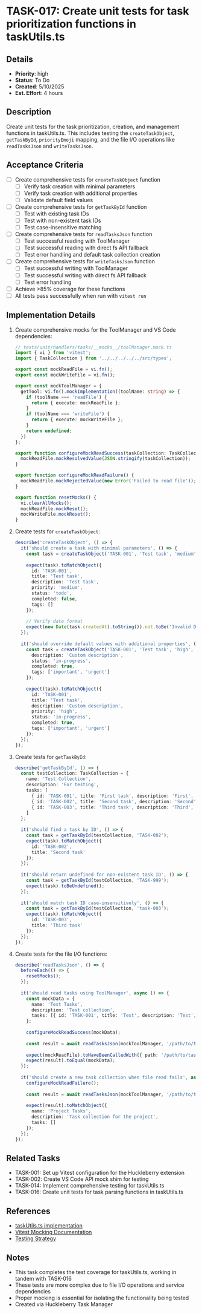 # TASK-017: Create unit tests for task prioritization functions in taskUtils.ts

## Details
- **Priority**: high
- **Status**: To Do
- **Created**: 5/10/2025
- **Est. Effort**: 4 hours

## Description
Create unit tests for the task prioritization, creation, and management functions in taskUtils.ts. This includes testing the `createTaskObject`, `getTaskById`, `priorityEmoji` mapping, and the file I/O operations like `readTasksJson` and `writeTasksJson`.

## Acceptance Criteria
- [ ] Create comprehensive tests for `createTaskObject` function
  - [ ] Verify task creation with minimal parameters
  - [ ] Verify task creation with additional properties
  - [ ] Validate default field values
- [ ] Create comprehensive tests for `getTaskById` function
  - [ ] Test with existing task IDs
  - [ ] Test with non-existent task IDs
  - [ ] Test case-insensitive matching
- [ ] Create comprehensive tests for `readTasksJson` function
  - [ ] Test successful reading with ToolManager
  - [ ] Test successful reading with direct fs API fallback
  - [ ] Test error handling and default task collection creation
- [ ] Create comprehensive tests for `writeTasksJson` function
  - [ ] Test successful writing with ToolManager
  - [ ] Test successful writing with direct fs API fallback
  - [ ] Test error handling
- [ ] Achieve >85% coverage for these functions
- [ ] All tests pass successfully when run with `vitest run`

## Implementation Details
1. Create comprehensive mocks for the ToolManager and VS Code dependencies:
   ```typescript
   // tests/unit/handlers/tasks/__mocks__/toolManager.mock.ts
   import { vi } from 'vitest';
   import { TaskCollection } from '../../../../../src/types';
   
   export const mockReadFile = vi.fn();
   export const mockWriteFile = vi.fn();
   
   export const mockToolManager = {
     getTool: vi.fn().mockImplementation((toolName: string) => {
       if (toolName === 'readFile') {
         return { execute: mockReadFile };
       }
       if (toolName === 'writeFile') {
         return { execute: mockWriteFile };
       }
       return undefined;
     })
   };
   
   export function configureMockReadSuccess(taskCollection: TaskCollection) {
     mockReadFile.mockResolvedValue(JSON.stringify(taskCollection));
   }
   
   export function configureMockReadFailure() {
     mockReadFile.mockRejectedValue(new Error('Failed to read file'));
   }
   
   export function resetMocks() {
     vi.clearAllMocks();
     mockReadFile.mockReset();
     mockWriteFile.mockReset();
   }
   ```

2. Create tests for `createTaskObject`:
   ```typescript
   describe('createTaskObject', () => {
     it('should create a task with minimal parameters', () => {
       const task = createTaskObject('TASK-001', 'Test task', 'medium');
       
       expect(task).toMatchObject({
         id: 'TASK-001',
         title: 'Test task',
         description: 'Test task',
         priority: 'medium',
         status: 'todo',
         completed: false,
         tags: []
       });
       
       // Verify date format
       expect(new Date(task.createdAt).toString()).not.toBe('Invalid Date');
     });
     
     it('should override default values with additional properties', () => {
       const task = createTaskObject('TASK-001', 'Test task', 'high', {
         description: 'Custom description',
         status: 'in-progress',
         completed: true,
         tags: ['important', 'urgent']
       });
       
       expect(task).toMatchObject({
         id: 'TASK-001',
         title: 'Test task',
         description: 'Custom description',
         priority: 'high',
         status: 'in-progress',
         completed: true,
         tags: ['important', 'urgent']
       });
     });
   });
   ```

3. Create tests for `getTaskById`:
   ```typescript
   describe('getTaskById', () => {
     const testCollection: TaskCollection = {
       name: 'Test Collection',
       description: 'For testing',
       tasks: [
         { id: 'TASK-001', title: 'First task', description: 'First', priority: 'low', status: 'todo', completed: false, createdAt: '2025-05-01', tags: [] },
         { id: 'TASK-002', title: 'Second task', description: 'Second', priority: 'medium', status: 'in-progress', completed: false, createdAt: '2025-05-02', tags: [] },
         { id: 'TASK-003', title: 'Third task', description: 'Third', priority: 'high', status: 'done', completed: true, createdAt: '2025-05-03', tags: [] }
       ]
     };
     
     it('should find a task by ID', () => {
       const task = getTaskById(testCollection, 'TASK-002');
       expect(task).toMatchObject({
         id: 'TASK-002',
         title: 'Second task'
       });
     });
     
     it('should return undefined for non-existent task ID', () => {
       const task = getTaskById(testCollection, 'TASK-999');
       expect(task).toBeUndefined();
     });
     
     it('should match task ID case-insensitively', () => {
       const task = getTaskById(testCollection, 'task-003');
       expect(task).toMatchObject({
         id: 'TASK-003',
         title: 'Third task'
       });
     });
   });
   ```

4. Create tests for the file I/O functions:
   ```typescript
   describe('readTasksJson', () => {
     beforeEach(() => {
       resetMocks();
     });
     
     it('should read tasks using ToolManager', async () => {
       const mockData = {
         name: 'Test Tasks',
         description: 'Test collection',
         tasks: [{ id: 'TASK-001', title: 'Test', description: 'Test', priority: 'medium', status: 'todo', completed: false, createdAt: '2025-05-01', tags: [] }]
       };
       
       configureMockReadSuccess(mockData);
       
       const result = await readTasksJson(mockToolManager, '/path/to/tasks.json');
       
       expect(mockReadFile).toHaveBeenCalledWith({ path: '/path/to/tasks.json' });
       expect(result).toEqual(mockData);
     });
     
     it('should create a new task collection when file read fails', async () => {
       configureMockReadFailure();
       
       const result = await readTasksJson(mockToolManager, '/path/to/tasks.json');
       
       expect(result).toMatchObject({
         name: 'Project Tasks',
         description: 'Task collection for the project',
         tasks: []
       });
     });
   });
   ```

## Related Tasks
- TASK-001: Set up Vitest configuration for the Huckleberry extension
- TASK-002: Create VS Code API mock shim for testing
- TASK-014: Implement comprehensive testing for taskUtils.ts
- TASK-016: Create unit tests for task parsing functions in taskUtils.ts

## References
- [taskUtils.ts implementation](c:\Projects\vscode-huckleberry\apps\huckleberry-extension\src\handlers\tasks\taskUtils.ts)
- [Vitest Mocking Documentation](https://vitest.dev/guide/mocking.html)
- [Testing Strategy](c:\Projects\vscode-huckleberry\docs\testing-strategy.md)

## Notes
- This task completes the test coverage for taskUtils.ts, working in tandem with TASK-016
- These tests are more complex due to file I/O operations and service dependencies
- Proper mocking is essential for isolating the functionality being tested
- Created via Huckleberry Task Manager
